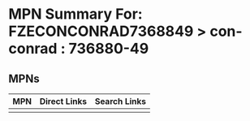 



# MPN Summary For: FZECONCONRAD7368849 > con-conrad : 736880-49

## MPNs
  

|MPN|Direct Links|Search Links|
| :--- | :--- | :--- |
||||
